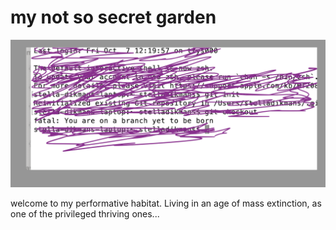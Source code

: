 # my not so secret garden

![](images/home/frontpage.png)

welcome to my performative habitat. Living in an age of mass extinction, as one of the privileged thriving ones...

